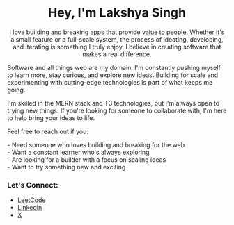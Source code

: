 <div align="center">
  <h1>Hey, I'm Lakshya Singh</h1>
</div>
  <p align="center">
    I love building and breaking apps that provide value to people. Whether it's a small feature or a full-scale system, the process of ideating, developing, and iterating is something I truly enjoy. I believe in creating software that makes a real difference.
  </p>

  <p>
    Software and all things web are my domain. I'm constantly pushing myself to learn more, stay curious, and explore new ideas. Building for scale and experimenting with cutting-edge technologies is part of what keeps me going.
  </p>

  <p>
    I'm skilled in the MERN stack and T3 technologies, but I'm always open to trying new things. If you're looking for someone to collaborate with, I'm here to help bring your ideas to life.
  </p>

  <p>Feel free to reach out if you:</p>

  <p>
    - Need someone who loves building and breaking for the web <br>
    - Want a constant learner who's always exploring <br>
    - Are looking for a builder with a focus on scaling ideas <br>
    - Want to try something new and exciting
  </p>

  <h3>Let's Connect:</h3>
  <ul>
    <li><a href="https://leetcode.com/u/lakshh113/" target="_blank">LeetCode</a></li>
    <li><a href="https://www.linkedin.com/in/lakshya-singh-bb1886230/" target="_blank">LinkedIn</a></li>
    <li><a href="https://x.com/lakshh113" target="_blank">X</a></li>
  </ul>

